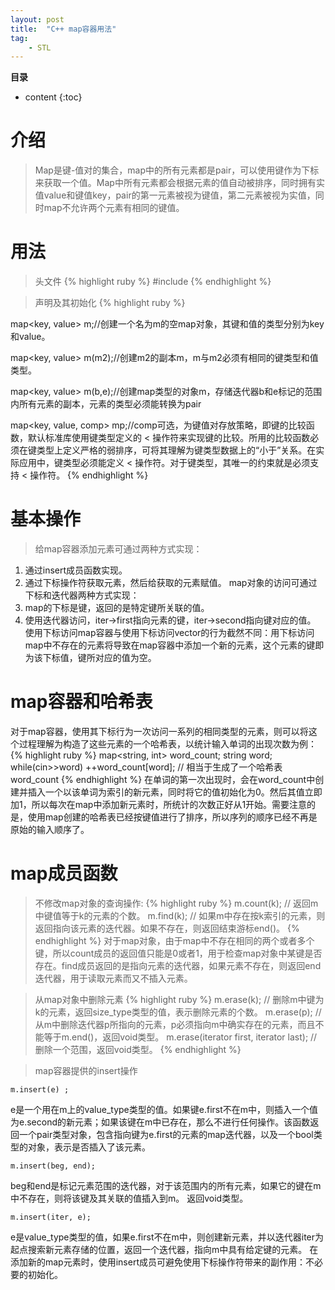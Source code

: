 ```yaml
---
layout: post
title:  "C++ map容器用法"
tag: 
    - STL
---
```


**目录**
* content
{:toc}

介绍
=====
>Map是键-值对的集合，map中的所有元素都是pair，可以使用键作为下标来获取一个值。Map中所有元素都会根据元素的值自动被排序，同时拥有实值value和键值key，pair的第一元素被视为键值，第二元素被视为实值，同时map不允许两个元素有相同的键值。

用法
======
>头文件
{% highlight ruby %}
#include<map>
{% endhighlight %}

>声明及其初始化
{% highlight ruby %}


map<key, value> m;//创建一个名为m的空map对象，其键和值的类型分别为key和value。

map<key, value> m(m2);//创建m2的副本m，m与m2必须有相同的键类型和值类型。

map<key, value> m(b,e);//创建map类型的对象m，存储迭代器b和e标记的范围内所有元素的副本，元素的类型必须能转换为pair
   
map<key, value, comp> mp;//comp可选，为键值对存放策略，即键的比较函数，默认标准库使用键类型定义的 < 操作符来实现键的比较。所用的比较函数必须在键类型上定义严格的弱排序，可将其理解为键类型数据上的“小于”关系。在实际应用中，键类型必须能定义 < 操作符。对于键类型，其唯一的约束就是必须支持 < 操作符。
{% endhighlight %}


基本操作
=========
>给map容器添加元素可通过两种方式实现：
1. 通过insert成员函数实现。
2. 通过下标操作符获取元素，然后给获取的元素赋值。
map对象的访问可通过下标和迭代器两种方式实现：
1. map的下标是键，返回的是特定键所关联的值。
2. 使用迭代器访问，iter->first指向元素的键，iter->second指向键对应的值。
使用下标访问map容器与使用下标访问vector的行为截然不同：用下标访问map中不存在的元素将导致在map容器中添加一个新的元素，这个元素的键即为该下标值，键所对应的值为空。

map容器和哈希表
================
对于map容器，使用其下标行为一次访问一系列的相同类型的元素，则可以将这个过程理解为构造了这些元素的一个哈希表，以统计输入单词的出现次数为例：
{% highlight ruby %}
map<string, int> word_count;
string word;
while(cin>>word)
    ++word_count[word];  // 相当于生成了一个哈希表word_count
{% endhighlight %}
在单词的第一次出现时，会在word_count中创建并插入一个以该单词为索引的新元素，同时将它的值初始化为0。然后其值立即加1，所以每次在map中添加新元素时，所统计的次数正好从1开始。需要注意的是，使用map创建的哈希表已经按键值进行了排序，所以序列的顺序已经不再是原始的输入顺序了。

map成员函数
============
>不修改map对象的查询操作:
{% highlight ruby %}
m.count(k);  // 返回m中键值等于k的元素的个数。
m.find(k);  // 如果m中存在按k索引的元素，则返回指向该元素的迭代器。如果不存在，则返回结束游标end()。
{% endhighlight %}
对于map对象，由于map中不存在相同的两个或者多个键，所以count成员的返回值只能是0或者1，用于检查map对象中某键是否存在。find成员返回的是指向元素的迭代器，如果元素不存在，则返回end迭代器，用于读取元素而又不插入元素。

>从map对象中删除元素
{% highlight ruby %}
m.erase(k);  // 删除m中键为k的元素，返回size_type类型的值，表示删除元素的个数。
m.erase(p);  // 从m中删除迭代器p所指向的元素，p必须指向m中确实存在的元素，而且不能等于m.end()，返回void类型。
m.erase(iterator first, iterator last);  // 删除一个范围，返回void类型。
{% endhighlight %}

>map容器提供的insert操作


```
m.insert(e) ;
```
e是一个用在m上的value_type类型的值。如果键e.first不在m中，则插入一个值为e.second的新元素；如果该键在m中已存在，那么不进行任何操作。该函数返回一个pair类型对象，包含指向键为e.first的元素的map迭代器，以及一个bool类型的对象，表示是否插入了该元素。
```
m.insert(beg, end);
```
beg和end是标记元素范围的迭代器，对于该范围内的所有元素，如果它的键在m中不存在，则将该键及其关联的值插入到m。 返回void类型。
```
m.insert(iter, e);
```
e是value_type类型的值，如果e.first不在m中，则创建新元素，并以迭代器iter为起点搜索新元素存储的位置，返回一个迭代器，指向m中具有给定键的元素。
在添加新的map元素时，使用insert成员可避免使用下标操作符带来的副作用：不必要的初始化。



